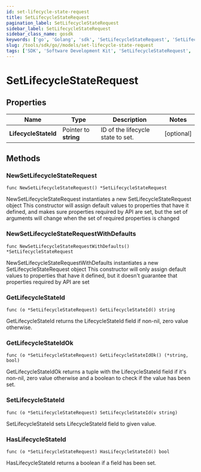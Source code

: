```yaml
---
id: set-lifecycle-state-request
title: SetLifecycleStateRequest
pagination_label: SetLifecycleStateRequest
sidebar_label: SetLifecycleStateRequest
sidebar_class_name: gosdk
keywords: ['go', 'Golang', 'sdk', 'SetLifecycleStateRequest', 'SetLifecycleStateRequest'] 
slug: /tools/sdk/go//models/set-lifecycle-state-request
tags: ['SDK', 'Software Development Kit', 'SetLifecycleStateRequest', 'SetLifecycleStateRequest']
---
```


# SetLifecycleStateRequest

## Properties

Name | Type | Description | Notes
------------ | ------------- | ------------- | -------------
**LifecycleStateId** | Pointer to **string** | ID of the lifecycle state to set. | [optional] 

## Methods

### NewSetLifecycleStateRequest

`func NewSetLifecycleStateRequest() *SetLifecycleStateRequest`

NewSetLifecycleStateRequest instantiates a new SetLifecycleStateRequest object
This constructor will assign default values to properties that have it defined,
and makes sure properties required by API are set, but the set of arguments
will change when the set of required properties is changed

### NewSetLifecycleStateRequestWithDefaults

`func NewSetLifecycleStateRequestWithDefaults() *SetLifecycleStateRequest`

NewSetLifecycleStateRequestWithDefaults instantiates a new SetLifecycleStateRequest object
This constructor will only assign default values to properties that have it defined,
but it doesn't guarantee that properties required by API are set

### GetLifecycleStateId

`func (o *SetLifecycleStateRequest) GetLifecycleStateId() string`

GetLifecycleStateId returns the LifecycleStateId field if non-nil, zero value otherwise.

### GetLifecycleStateIdOk

`func (o *SetLifecycleStateRequest) GetLifecycleStateIdOk() (*string, bool)`

GetLifecycleStateIdOk returns a tuple with the LifecycleStateId field if it's non-nil, zero value otherwise
and a boolean to check if the value has been set.

### SetLifecycleStateId

`func (o *SetLifecycleStateRequest) SetLifecycleStateId(v string)`

SetLifecycleStateId sets LifecycleStateId field to given value.

### HasLifecycleStateId

`func (o *SetLifecycleStateRequest) HasLifecycleStateId() bool`

HasLifecycleStateId returns a boolean if a field has been set.


